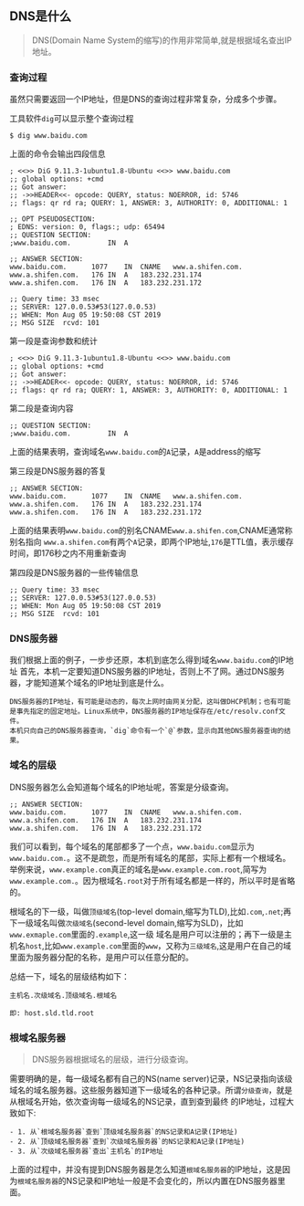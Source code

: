 ## DNS是什么
> DNS(Domain Name System的缩写)的作用非常简单,就是根据域名查出IP地址。

### 查询过程

虽然只需要返回一个IP地址，但是DNS的查询过程非常复杂，分成多个步骤。

工具软件`dig`可以显示整个查询过程

```
$ dig www.baidu.com
```

上面的命令会输出四段信息

```
; <<>> DiG 9.11.3-1ubuntu1.8-Ubuntu <<>> www.baidu.com
;; global options: +cmd
;; Got answer:
;; ->>HEADER<<- opcode: QUERY, status: NOERROR, id: 5746
;; flags: qr rd ra; QUERY: 1, ANSWER: 3, AUTHORITY: 0, ADDITIONAL: 1

;; OPT PSEUDOSECTION:
; EDNS: version: 0, flags:; udp: 65494
;; QUESTION SECTION:
;www.baidu.com.			IN	A

;; ANSWER SECTION:
www.baidu.com.		1077	IN	CNAME	www.a.shifen.com.
www.a.shifen.com.	176	IN	A	183.232.231.174
www.a.shifen.com.	176	IN	A	183.232.231.172

;; Query time: 33 msec
;; SERVER: 127.0.0.53#53(127.0.0.53)
;; WHEN: Mon Aug 05 19:50:08 CST 2019
;; MSG SIZE  rcvd: 101

```

第一段是查询参数和统计
```
; <<>> DiG 9.11.3-1ubuntu1.8-Ubuntu <<>> www.baidu.com
;; global options: +cmd
;; Got answer:
;; ->>HEADER<<- opcode: QUERY, status: NOERROR, id: 5746
;; flags: qr rd ra; QUERY: 1, ANSWER: 3, AUTHORITY: 0, ADDITIONAL: 1
```

第二段是查询内容
```
;; QUESTION SECTION:
;www.baidu.com.			IN	A
```
上面的结果表明，查询域名`www.baidu.com`的`A`记录，`A`是address的缩写

第三段是DNS服务器的答复
```
;; ANSWER SECTION:
www.baidu.com.		1077	IN	CNAME	www.a.shifen.com.
www.a.shifen.com.	176	IN	A	183.232.231.174
www.a.shifen.com.	176	IN	A	183.232.231.172
```
上面的结果表明`www.baidu.com`的别名CNAME`www.a.shifen.com`,CNAME通常称别名指向
`www.a.shifen.com`有两个`A`记录，即两个IP地址,`176`是TTL值，表示缓存时间，即176秒之内不用重新查询

第四段是DNS服务器的一些传输信息
```
;; Query time: 33 msec
;; SERVER: 127.0.0.53#53(127.0.0.53)
;; WHEN: Mon Aug 05 19:50:08 CST 2019
;; MSG SIZE  rcvd: 101
```

### DNS服务器

我们根据上面的例子，一步步还原，本机到底怎么得到域名`www.baidu.com`的IP地址
首先，本机一定要知道DNS服务器的IP地址，否则上不了网。通过DNS服务器，才能知道某个域名的IP地址到底是什么。

```
DNS服务器的IP地址，有可能是动态的，每次上网时由网关分配，这叫做DHCP机制；也有可能是事先指定的固定地址。Linux系统中，DNS服务器的IP地址保存在/etc/resolv.conf文件。
本机只向自己的DNS服务器查询，`dig`命令有一个`@`参数，显示向其他DNS服务器查询的结果。
```

### 域名的层级

DNS服务器怎么会知道每个域名的IP地址呢，答案是分级查询。
```
;; ANSWER SECTION:
www.baidu.com.		1077	IN	CNAME	www.a.shifen.com.
www.a.shifen.com.	176	IN	A	183.232.231.174
www.a.shifen.com.	176	IN	A	183.232.231.172
```

我们可以看到，每个域名的尾部都多了一个点，`www.baidu.com`显示为`www.baidu.com.`。这不是疏忽，而是所有域名的尾部，实际上都有一个根域名。
举例来说，`www.example.com`真正的域名是`www.example.com.root`,简写为`www.example.com.`。因为根域名`.root`对于所有域名都是一样的，所以平时是省略的。

根域名的下一级，叫做`顶级域名`(top-level domain,缩写为TLD),比如`.com`,`.net`;再下一级域名叫做`次级域名`(second-level domain,缩写为SLD)，比如`www.exmaple.com`里面的`.example`,这一级
域名是用户可以注册的；再下一级是主机名`host`,比如`www.example.com`里面的`www`，又称为`三级域名`,这是用户在自己的域里面为服务器分配的名称，是用户可以任意分配的。

总结一下，域名的层级结构如下：
```
主机名.次级域名.顶级域名.根域名

即: host.sld.tld.root
```

### 根域名服务器

> DNS服务器根据域名的层级，进行分级查询。

需要明确的是，每一级域名都有自己的NS(name server)记录，NS记录指向该级域名的域名服务器。这些服务器知道下一级域名的各种记录。所谓`分级查询`，就是从根域名开始，依次查询每一级域名的NS记录，直到查到最终
的IP地址，过程大致如下:
```
- 1. 从`根域名服务器`查到`顶级域名服务器`的NS记录和A记录(IP地址)
- 2. 从`顶级域名服务器`查到`次级域名服务器`的NS记录和A记录(IP地址)
- 3. 从`次级域名服务器`查出`主机名`的IP地址
```

上面的过程中，并没有提到DNS服务器是怎么知道`根域名服务器`的IP地址，这是因为`根域名服务器`的NS记录和IP地址一般是不会变化的，所以内置在DNS服务器里面。
